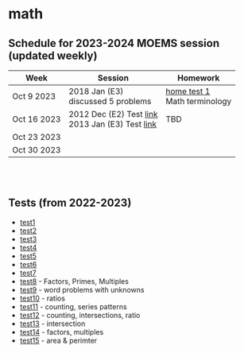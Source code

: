 # math

## Schedule for 2023-2024 MOEMS session (updated weekly)
|Week | Session | Homework |
------|---------|-----------|
|Oct 9 2023 | 2018 Jan (E3) <br/> discussed 5 problems | [home test 1](https://forms.gle/UaJzM274Lej5YvZb7) <br/> Math terminology |
|Oct 16 2023 | 2012 Dec (E2) Test [link](https://forms.gle/poa6dzmpFWCVXhJZ6)  <br/> 2013 Jan (E3) Test [link](https://forms.gle/JjjzkS6uTXTgG1X56) | TBD|
|Oct 23 2023 | | | 
|Oct 30 2023 | | | 



<br/>
<br/>

## Tests (from 2022-2023)
- [test1](https://forms.gle/qCMZYba7nU9kMJQC6)
- [test2](https://forms.gle/Uo49wCDa51RaF8Co6)
- [test3](https://forms.gle/poa6dzmpFWCVXhJZ6)
- [test4](https://forms.gle/JjjzkS6uTXTgG1X56)
- [test5](https://forms.gle/oSj7hNd1VTEhCu8C6)
- [test6](https://forms.gle/syoktE5DBqtBuarHA)
- [test7](https://forms.gle/ajD2b3sVXCox68wFA)
- [test8](https://forms.gle/QvTtwDoeedWtJRwa9) - Factors, Primes, Multiples
- [test9](https://forms.gle/eGr9Hu8zUejg1GLb6) - word problems with unknowns
- [test10](https://forms.gle/7KMzJrQ2o9smFfJu6) - ratios
- [test11](https://forms.gle/Kc6UctWR57CMiSQL7) - counting, series patterns
- [test12](https://forms.gle/YkBjTzwWdVgAgDDq5) - counting, intersections, ratio
- [test13](https://forms.gle/eDZxGm8Xywx5u3ceA) - intersection
- [test14](https://forms.gle/HvuANMX2e16QwfZi9) - factors, multiples
- [test15](https://forms.gle/vfiAcu1gBrvG5TZC6) - area & perimter
